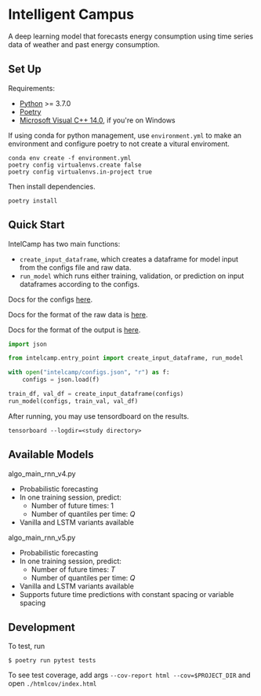 Intelligent Campus
====

A deep learning model that forecasts energy consumption using time series data of weather and past energy consumption. 

Set Up
----

Requirements:
- [Python](https://www.python.org/downloads/) >= 3.7.0
- [Poetry](https://python-poetry.org/docs/#installation)
- [Microsoft Visual C++ 14.0](https://visualstudio.microsoft.com/visual-cpp-build-tools/), if you're on Windows

If using conda for python management, use `environment.yml` to make an environment and configure poetry to not create a vitural enviroment.
```
conda env create -f environment.yml
poetry config virtualenvs.create false
poetry config virtualenvs.in-project true
```
Then install dependencies.
```
poetry install
```

Quick Start
----

IntelCamp has two main functions:
- `create_input_dataframe`, which creates a dataframe for model input from the configs file and raw data.
- `run_model` which runs either training, validation, or prediction on input dataframes according to the configs.

Docs for the configs [here](./tests/fixtures/README.md).

Docs for the format of the raw data is [here](./tests/data/README.md).

Docs for the format of the output is [here](./tests/fixtures/v5_exp_dir/README.md).

```py
import json 

from intelcamp.entry_point import create_input_dataframe, run_model

with open("intelcamp/configs.json", "r") as f:
    configs = json.load(f)

train_df, val_df = create_input_dataframe(configs)
run_model(configs, train_val, val_df)
```

After running, you may use tensordboard on the results.

```
tensorboard --logdir=<study directory>
```

Available Models
----
algo_main_rnn_v4.py

* Probabilistic forecasting 
* In one training session, predict:
    * Number of future times: 1
    * Number of quantiles per time: *Q*
* Vanilla and LSTM variants available

algo_main_rnn_v5.py

* Probabilistic forecasting 
* In one training session, predict:
    * Number of future times: *T*
    * Number of quantiles per time: *Q*
* Vanilla and LSTM variants available
* Supports future time predictions with constant spacing or variable spacing 

Development
----

To test, run
```
$ poetry run pytest tests
```
To see test coverage, add args `--cov-report html --cov=$PROJECT_DIR` and open `./htmlcov/index.html`
